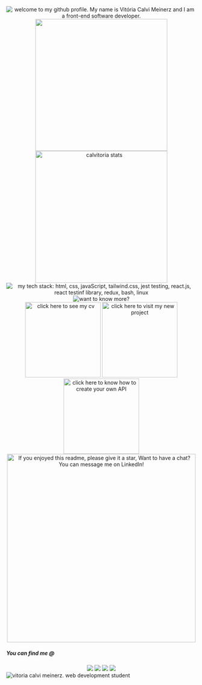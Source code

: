 
<div align="center">  
  <img alt="welcome to my github profile. My name is Vitória Calvi Meinerz and I am a front-end software developer." src="https://user-images.githubusercontent.com/95686401/181394163-adb7f9e3-7798-40d1-ad74-1b19938799ac.svg" /> 
</div>

<!-- profile inf -->
<div align="center">
<a href="https://github.com/calvitoria">
  <img align="center" width="350px" src="https://github-readme-stats.vercel.app/api?username=calvitoria&show_icons=true&title_color=af87ff&bg_color=22272e&icon_color=F86C91&hide_border=true&theme=material-palenight&include_all_commits=true&count_private=false" />
</a> 
  
<a href="https://github.com/calvitoria">
  <img align="center" width="350px" src="https://github-readme-stats.vercel.app/api/top-langs/?username=calvitoria&bg_color=22272e&icon_color=0ba2be&title_color=af87ff&hide_border=true&layout=compact&theme=material-palenight" alt="calvitoria stats" />
</a>  
</div>

  <!-- tech stack -->

 <div align="center">
  <img alt="my tech stack: html, css, javaScript, tailwind.css, jest testing, react.js, react testinf library, redux, bash, linux"        src="https://user-images.githubusercontent.com/95686401/181390973-122d1c51-bac1-4a5c-a424-141dbeb91327.svg" /> 
 </div>

  <!-- know more -->
 <div align="center">
  <img alt="want to know more?" src="https://user-images.githubusercontent.com/95686401/181391557-ce6d26be-67f7-4bd6-8430-7f117dde4507.svg" /> 
 </div>

 <div align="center">
  <a href="https://drive.google.com/file/d/1e-oG0Ugqz8TumUIz34J4ShYtVrWG7fLz/view?usp=sharing" target="_blank">
    <img width="200px" alt="click here to see my cv" src="https://user-images.githubusercontent.com/95686401/181391664-dc2a6d05-f937-4ef3-9754-21f4a280f8e3.svg"></a> 
    
  <a href="https://github.com/calvitoria/calvitoria-sound" target="_blank">
    <img width="200px" alt="click here to visit my new project" src="https://user-images.githubusercontent.com/95686401/181391776-5292e6f2-f2e7-4823-813e-437d42b777ce.svg"></a> 
    
  <a href="https://github.com/calvitoria/how-to-create-API" target="_blank">
   <img width="200px" alt="click here to know how to create your own API" src="https://user-images.githubusercontent.com/95686401/181392065-f06c90fb-2b76-4e01-b1ba-56b7755d65f2.svg"></a>  
 </div>
 
<div align="center">
  <img width="500px" alt="If you enjoyed this readme, please give it a star, Want to have a chat? You can message me on LinkedIn!" src="https://user-images.githubusercontent.com/95686401/181392989-a85570fb-9386-44c8-b131-58bcfaef68f1.svg" /> 
 </div>

  
  ##### You can find me @
    
<div align="center">
  <a href="https://www.instagram.com/calvitoria/" target="_blank"><img src="https://img.shields.io/badge/-Instagram-%23E4405F?style=for-the-badge&logo=instagram&logoColor=white" target="_blank"></a>
  <a href = "mailto:calvi.vitoria@gmail.com"><img src="https://img.shields.io/badge/-Gmail-%23333?style=for-the-badge&logo=gmail&logoColor=white" target="_blank"></a>
  <a href="https://www.linkedin.com/in/calvitoria/" target="_blank"><img src="https://img.shields.io/badge/-LinkedIn-0ba2be?style=for-the-badge&logo=linkedin&logoColor=white" target="_blank"></a> 
  </a>
  <a href="https://calvitoria.github.io/" target="_blank"><img src="https://img.shields.io/badge/-Portfolio-af87ff?style=for-the-badge&logo=Github&logoColor=ffffff&link=calvitoria.github.io"></a> 
</div>
  
<div>
   <img align="center" alt="vitoria calvi meinerz. web development student" src="https://user-images.githubusercontent.com/95686401/167903521-a8aa4497-8873-4690-8311-b9b63c72c8e4.png" />
</div>   
